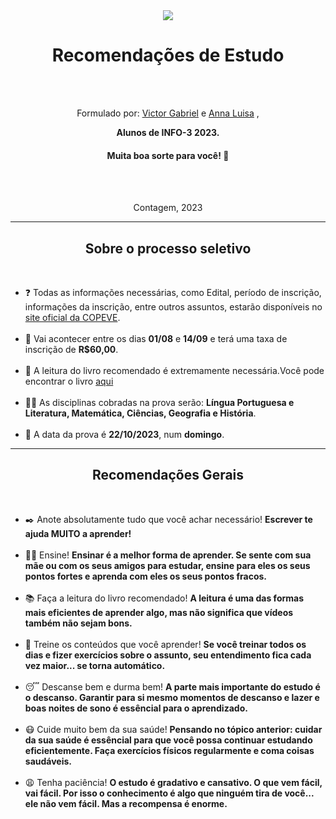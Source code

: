 <div align="center">
    <img src="https://seeklogo.com/images/C/CEFET_-_MG-logo-715CEA28CB-seeklogo.com.png" />
    <h1>Recomendações de Estudo</h1>
    <br><br>
    <p>Formulado por:
        <a href="https://github.com/victorZoro">Victor Gabriel</a>
        e
        <a href="https://github.com/Anna21112">Anna Luisa</a>
        ,
    </p>
    <p><strong>Alunos de INFO-3 2023.</strong></p>
    <h4>Muita boa sorte para você! 💖</h4>
    <br><br>
    <p>Contagem, 2023</p>
</div>

---

<h2 align="center">Sobre o processo seletivo</h2><br>

<div>
    <ul>
        <li>❓ Todas as informações necessárias, como Edital, período de inscrição, informações da inscrição, entre outros assuntos, estarão disponíveis no <a href="https://copeve.cefetmg.br/processos/2024_TEC">site oficial da COPEVE</a>.</li><br>
        <li>📆 Vai acontecer entre os dias <strong>01/08</strong> e <strong>14/09</strong> e terá uma taxa de inscrição de <strong>R$60,00</strong>.</li><br>
        <li>📖 A leitura do livro recomendado é extremamente necessária.Você pode encontrar o livro <a href="https://www.led.cefetmg.br/coletanea-de-contos-fantasticos-de-terror-e-de-realismo-magico/">aqui</a></li><br>
        <li>🧑‍🏫 As disciplinas cobradas na prova serão: <strong>Língua Portuguesa e Literatura, Matemática, Ciências, Geografia e História</strong>.</li><br>
        <li>📃 A data da prova é <strong>22/10/2023</strong>, num <strong>domingo</strong>.</li>
    </ul>
</div>

---

<h2 align="center">Recomendações Gerais</h2><br>

<div>
    <ul>
        <li>✒️ Anote absolutamente tudo que você achar necessário! <strong>Escrever te ajuda MUITO a aprender!</strong></li><br>
        <li>👩‍🏫 Ensine! <strong>Ensinar é a melhor forma de aprender. Se sente com sua mãe ou com os seus amigos para estudar, ensine para eles os seus pontos fortes e aprenda com eles os seus pontos fracos.</strong></li><br>
        <li>📚 Faça a leitura do livro recomendado! <strong>A leitura é uma das formas mais eficientes de aprender algo, mas não significa que vídeos também não sejam bons.</strong></li><br>
        <li>💪 Treine os conteúdos que você aprender! <strong>Se você treinar todos os dias e fizer exercícios sobre o assunto, seu entendimento fica cada vez maior... se torna automático.</strong></li><br>
        <li>😴 Descanse bem e durma bem! <strong>A parte mais importante do estudo é o descanso. Garantir para si mesmo momentos de descanso e lazer e boas noites de sono é essêncial para o aprendizado.</strong></li><br>
        <li>😷 Cuide muito bem da sua saúde! <strong>Pensando no tópico anterior: cuidar da sua saúde é essêncial para que você possa continuar estudando eficientemente. Faça exercícios físicos regularmente e coma coisas saudáveis.</strong></li><br>
        <li>😩 Tenha paciência! <strong>O estudo é gradativo e cansativo. O que vem fácil, vai fácil. Por isso o conhecimento é algo que ninguém tira de você... ele não vem fácil. Mas a recompensa é enorme.</strong></li><br>
    </ul>
</div>
